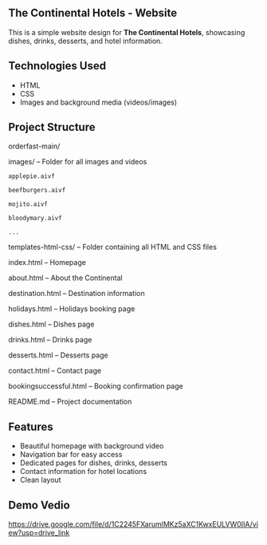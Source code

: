 ##  The Continental Hotels - Website

This is a simple website design for **The Continental Hotels**, showcasing dishes, drinks, desserts, and hotel information.

##  Technologies Used

- HTML
- CSS
- Images and background media (videos/images)

##  Project Structure

orderfast-main/

  images/ – Folder for all images and videos

    applepie.aivf

    beefburgers.aivf

    mojito.aivf

    bloodymary.aivf

    ...

templates-html-css/ – Folder containing all HTML and CSS files

  index.html – Homepage

  about.html – About the Continental

  destination.html – Destination information

  holidays.html – Holidays booking page

  dishes.html – Dishes page

  drinks.html – Drinks page

  desserts.html – Desserts page

  contact.html – Contact page

  bookingsuccessful.html – Booking confirmation page

  README.md – Project documentation


##  Features

- Beautiful homepage with background video
- Navigation bar for easy access
- Dedicated pages for dishes, drinks, desserts
- Contact information for hotel locations
- Clean layout


##  Demo Vedio

https://drive.google.com/file/d/1C2245FXarumlMKz5aXC1KwxEULVW0IIA/view?usp=drive_link
